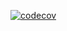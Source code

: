 [![codecov](https://codecov.io/gh/maltalex/actions-playground/branch/master/graph/badge.svg)](https://codecov.io/gh/maltalex/actions-playground)